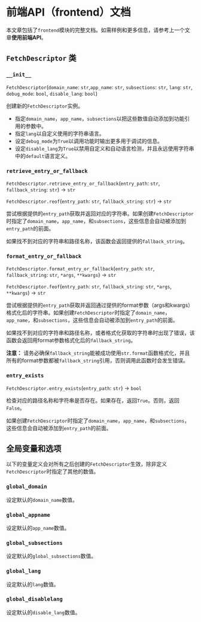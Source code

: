# 前端API（frontend）文档

本文章包括了`frontend`模块的完整文档。如需样例和更多信息，请参考上一个文章**使用前端API**。

## `FetchDescriptor` 类

### `__init__`

`FetchDescriptor`(`domain_name`: `str`,`app_name`: `str`, `subsections`: `str`, `lang`: `str`, `debug_mode`: `bool`, `disable_lang`: `bool`)

创建新的`FetchDescriptor`实例。

- 指定`domain_name`，`app_name`，`subsections`以把这些数值自动添加到功能引用的参数中。
- 指定`lang`以自定义使用的字符串语言。
- 设定`debug_mode`为`True`以调用功能时输出更多用于调试的信息。
- 设定`disable_lang`为`True`以禁用自定义和自动语言检测，并且永远使用字符串中的`default`语言定义。

### `retrieve_entry_or_fallback`

`FetchDescriptor.retrieve_entry_or_fallback`(`entry_path`: `str`, `fallback_string`: `str`) -> `str`

`FetchDescriptor.reof`(`entry_path`: `str`, `fallback_string`: `str`) -> `str`

尝试根据提供的`entry_path`获取并返回对应的字符串。如果创建`FetchDescriptor`时指定了`domain_name`，`app_name`，和`subsections`，这些信息会自动被添加到`entry_path`的前面。

如果找不到对应的字符串和路径名称，该函数会返回提供的`fallback_string`。

### `format_entry_or_fallback`

`FetchDescriptor.format_entry_or_fallback`(`entry_path`: `str`, `fallback_string`: `str`, `*args`, `**kwargs`) -> `str`

`FetchDescriptor.feof`(`entry_path`: `str`, `fallback_string`: `str`, `*args`, `**kwargs`) -> `str`

尝试根据提供的`entry_path`获取并返回通过提供的format参数（args和kwargs）格式化后的字符串。如果创建`FetchDescriptor`时指定了`domain_name`，`app_name`，和`subsections`，这些信息会自动被添加到`entry_path`的前面。

如果找不到对应的字符串和路径名称，或者格式化获取的字符串时出现了错误，该函数会返回用format参数格式化后的`fallback_string`。

**注意：** 请务必确保`fallback_string`能被成功使用`str.format`函数格式化，并且所有的format参数都被`fallback_string`引用，否则调用此函数时会发生错误。

### `entry_exists`

`FetchDescriptor.entry_exists`(`entry_path`: `str`) -> `bool`

检查对应的路径名称和字符串是否存在。如果存在，返回`True`。否则，返回`False`。

如果创建`FetchDescriptor`时指定了`domain_name`，`app_name`，和`subsections`，这些信息会自动被添加到`entry_path`的前面。

## 全局变量和选项

以下的变量定义会对所有之后创建的`FetchDescriptor`生效，除非定义`FetchDescriptor`时指定了其他的数值。

### `global_domain`

设定默认的`domain_name`数值。

### `global_appname`

设定默认的`app_name`数值。

### `global_subsections`

设定默认的`global_subsections`数值。

### `global_lang`

设定默认的`lang`数值。

### `global_disablelang`

设定默认的`disable_lang`数值。
